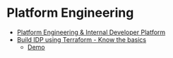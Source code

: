 # Platform Engineering

* [Platform Engineering & Internal Developer Platform ](/platform-engineering-readme.md)
* [Build IDP using Terraform - Know the basics](/terraform-readme.md)
    * [Demo](/demo-readme.md)